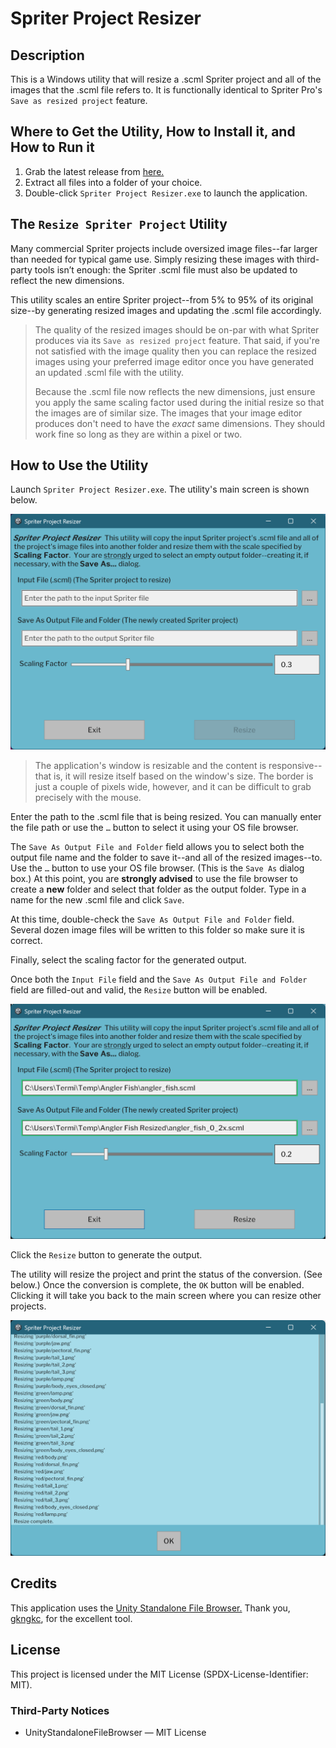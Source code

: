 # Spriter Project Resizer

## Description

This is a Windows utility that will resize a .scml Spriter project and all of the images that the .scml file refers to.  It is functionally identical to Spriter Pro's `Save as resized project` feature.

## Where to Get the Utility, How to Install it, and How to Run it

1. Grab the latest release from [here.](https://github.com/TerminalJack/SpriterResizer/releases)
2. Extract all files into a folder of your choice.
3. Double-click `Spriter Project Resizer.exe` to launch the application.

## The `Resize Spriter Project` Utility

Many commercial Spriter projects include oversized image files--far larger than needed for typical game use. Simply resizing these images with third-party tools isn’t enough: the Spriter .scml file must also be updated to reflect the new dimensions.

This utility scales an entire Spriter project--from 5% to 95% of its original size--by generating resized images and updating the .scml file accordingly.

>The quality of the resized images should be on-par with what Spriter produces via its `Save as resized project` feature.  That said, if you're not satisfied with the image quality then you can replace the resized images using your preferred image editor once you have generated an updated .scml file with the utility.
>
>Because the .scml file now reflects the new dimensions, just ensure you apply the same scaling factor used during the initial resize so that the images are of similar size.  The images that your image editor produces don't need to have the *exact* same dimensions.  They should work fine so long as they are within a pixel or two.

## How to Use the Utility

Launch `Spriter Project Resizer.exe`.  The utility's main screen is shown below.

![Resize Spriter Project Window](Docs/Images/SpriterProjectResizerApp.png)

>The application's window is resizable and the content is responsive--that is, it will resize itself based on the window's size.  The border is just a couple of pixels wide, however, and it can be difficult to grab precisely with the mouse.

Enter the path to the .scml file that is being resized.  You can manually enter the file path or use the `…` button to select it using your OS file browser.

The `Save As Output File and Folder` field allows you to select both the output file name and the folder to save it--and all of the resized images--to.  Use the `…` button to use your OS file browser.  (This is the `Save As` dialog box.)  At this point, you are **strongly advised** to use the file browser to create a **new** folder and select that folder as the output folder.  Type in a name for the new .scml file and click `Save`.

At this time, double-check the `Save As Output File and Folder` field.  Several dozen image files will be written to this folder so make sure it is correct.

Finally, select the scaling factor for the generated output.

Once both the `Input File` field and the `Save As Output File and Folder` field are filled-out and valid, the `Resize` button will be enabled.

![Fields Filled Out](Docs/Images/FieldsFilledOut.png)

Click the `Resize` button to generate the output.

The utility will resize the project and print the status of the conversion.  (See below.)  Once the conversion is complete, the `OK` button will be enabled.  Clicking it will take you back to the main screen where you can resize other projects.

![Status Messages](Docs/Images/StatusMessages.png)

## Credits

This application uses the [Unity Standalone File Browser.](https://github.com/gkngkc/UnityStandaloneFileBrowser)  Thank you, [gkngkc](https://github.com/gkngkc), for the excellent tool.

## License

This project is licensed under the MIT License (SPDX-License-Identifier: MIT).

### Third-Party Notices

- UnityStandaloneFileBrowser — MIT License